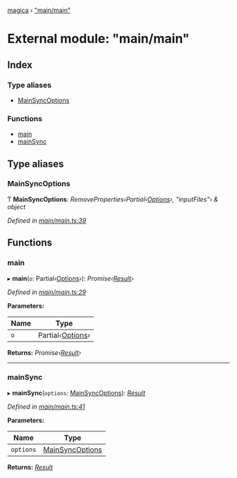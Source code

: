 [magica](../README.md) › ["main/main"](_main_main_.md)

# External module: "main/main"

## Index

### Type aliases

* [MainSyncOptions](_main_main_.md#mainsyncoptions)

### Functions

* [main](_main_main_.md#main)
* [mainSync](_main_main_.md#mainsync)

## Type aliases

###  MainSyncOptions

Ƭ **MainSyncOptions**: *RemoveProperties‹Partial‹[Options](../interfaces/_types_.options.md)›, "inputFiles"› & object*

*Defined in [main/main.ts:39](https://github.com/cancerberoSgx/magica/blob/19bf60b/src/main/main.ts#L39)*

## Functions

###  main

▸ **main**(`o`: Partial‹[Options](../interfaces/_types_.options.md)›): *Promise‹[Result](../interfaces/_types_.result.md)›*

*Defined in [main/main.ts:29](https://github.com/cancerberoSgx/magica/blob/19bf60b/src/main/main.ts#L29)*

**Parameters:**

Name | Type |
------ | ------ |
`o` | Partial‹[Options](../interfaces/_types_.options.md)› |

**Returns:** *Promise‹[Result](../interfaces/_types_.result.md)›*

___

###  mainSync

▸ **mainSync**(`options`: [MainSyncOptions](_main_main_.md#mainsyncoptions)): *[Result](../interfaces/_types_.result.md)*

*Defined in [main/main.ts:41](https://github.com/cancerberoSgx/magica/blob/19bf60b/src/main/main.ts#L41)*

**Parameters:**

Name | Type |
------ | ------ |
`options` | [MainSyncOptions](_main_main_.md#mainsyncoptions) |

**Returns:** *[Result](../interfaces/_types_.result.md)*
